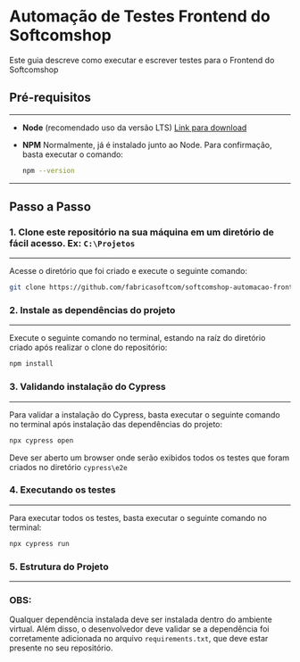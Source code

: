 
# Automação de Testes Frontend do Softcomshop

Este guia descreve como executar e escrever testes para o Frontend do Softcomshop

## Pré-requisitos
---
- **Node** (recomendado uso da versão LTS) [Link para download](https://nodejs.org/pt/download/prebuilt-installer)
- **NPM** Normalmente, já é instalado junto ao Node. Para confirmação, basta executar o comando:

  ```bash
  npm --version
  ```
---
## Passo a Passo

### 1. Clone este repositório na sua máquina em um diretório de fácil acesso. Ex: ```C:\Projetos```
---
Acesse o diretório que foi criado e execute o seguinte comando:

  ```bash
  git clone https://github.com/fabricasoftcom/softcomshop-automacao-frontend.git
  ```

### 2. Instale as dependências do projeto
---
Execute o seguinte comando no terminal, estando na raíz do diretório criado após realizar o clone do repositório:

  ```bash
  npm install
  ```

### 3. Validando instalação do Cypress
---
Para validar a instalação do Cypress, basta executar o seguinte comando no terminal após instalação das dependências do projeto:

  ```bash
  npx cypress open
  ```

Deve ser aberto um browser onde serão exibidos todos os testes que foram criados no diretório ```cypress\e2e```

### 4. Executando os testes
---
Para executar todos os testes, basta executar o seguinte comando no terminal:

  ```bash
  npx cypress run
  ```

### 5. Estrutura do Projeto
---



### OBS: 
Qualquer dependência instalada deve ser instalada dentro do ambiente virtual. Além disso, o desenvolvedor deve validar se a dependência foi corretamente adicionada no arquivo `requirements.txt`, que deve estar presente no seu repositório.
